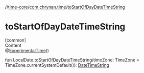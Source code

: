 //[time-core](../../index.md)/[com.chrynan.time](index.md)/[toStartOfDayDateTimeString](to-start-of-day-date-time-string.md)



# toStartOfDayDateTimeString  
[common]  
Content  
@[ExperimentalTime](https://kotlinlang.org/api/latest/jvm/stdlib/kotlin.time/-experimental-time/index.html)()  
  
fun LocalDate.[toStartOfDayDateTimeString](to-start-of-day-date-time-string.md)(timeZone: TimeZone = TimeZone.currentSystemDefault()): [DateTimeString](-date-time-string/index.md)  



